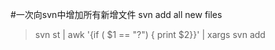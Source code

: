 #一次向svn中增加所有新增文件 svn add all new files
>svn st | awk '{if ( $1 == "?") { print $2}}' | xargs svn add
